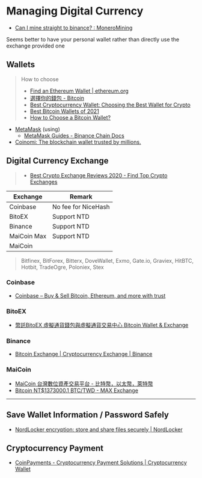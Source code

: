 # Managing Digital Currency

* [Can I mine straight to binance? : MoneroMining](https://www.reddit.com/r/MoneroMining/comments/8jm8sz/can_i_mine_straight_to_binance/)

Seems better to have your personal wallet rather than directly use the exchange provided one

## Wallets

> How to choose
>
> * [Find an Ethereum Wallet | ethereum.org](https://ethereum.org/en/wallets/find-wallet/)
> * [選擇你的錢包 - Bitcoin](https://bitcoin.org/zh_TW/choose-your-wallet)
> * [Best Cryptocurrency Wallet: Choosing the Best Wallet for Crypto](https://www.bitdegree.org/crypto/best-cryptocurrency-wallet)
> * [Best Bitcoin Wallets of 2021](https://www.thebalance.com/best-bitcoin-wallets-4160642)
> * [How to Choose a Bitcoin Wallet?](https://cryptonews.com/guides/how-to-choose-a-bitcoin-wallet.htm)

* [MetaMask](https://metamask.io/) (using)
  * [MetaMask Guides - Binance Chain Docs](https://docs.binance.org/smart-chain/wallet/metamask.html)
* [Coinomi: The blockchain wallet trusted by millions.](https://www.coinomi.com/en/)

## Digital Currency Exchange

> * [Best Crypto Exchange Reviews 2020 - Find Top Crypto Exchanges](https://www.bitdegree.org/crypto/)

| Exchange    | Remark              |
| ----------- | ------------------- |
| Coinbase    | No fee for NiceHash |
| BitoEX      | Support NTD         |
| Binance     | Support NTD         |
| MaiCoin Max | Support NTD         |
| MaiCoin     |                     |

> Bitfinex, BitForex, Bitterx, DoveWallet, Exmo, Gate.io, Graviex, HitBTC, Hotbit, TradeOgre, Poloniex, Stex

### Coinbase

* [Coinbase – Buy & Sell Bitcoin, Ethereum, and more with trust](https://www.coinbase.com/)

### BitoEX

* [幣託BitoEX 虛擬通貨錢包與虛擬通貨交易中心 Bitcoin Wallet & Exchange](https://www.bitoex.com/)

### Binance

* [Bitcoin Exchange | Cryptocurrency Exchange | Binance](https://www.binance.com/zh-TW)

### MaiCoin

* [MaiCoin 台灣數位資產交易平台 - 比特幣，以太幣，萊特幣](https://www.maicoin.com/)
* [Bitcoin NT$1373000.1 BTC/TWD - MAX Exchange](https://max.maicoin.com/)

---

## Save Wallet Information / Password Safely

* [NordLocker encryption: store and share files securely | NordLocker](https://nordlocker.com/)

## Cryptocurrency Payment

* [CoinPayments - Cryptocurrency Payment Solutions | Cryptocurrency Wallet](https://www.coinpayments.net/)
